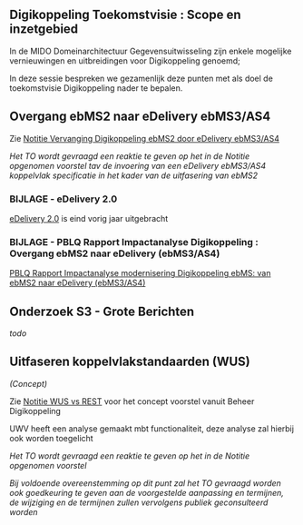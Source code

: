 
## Digikoppeling Toekomstvisie : Scope en inzetgebied

In de MIDO Domeinarchitectuur Gegevensuitwisseling zijn enkele mogelijke vernieuwingen en uitbreidingen voor Digikoppeling genoemd;

In deze sessie bespreken we gezamenlijk deze punten met als doel de toekomstvisie Digikoppeling nader te bepalen.

## Overgang ebMS2 naar eDelivery ebMS3/AS4

Zie [Notitie Vervanging Digikoppeling ebMS2 door eDelivery ebMS3/AS4](https://github.com/Logius-standaarden/Overleg/blob/main/Digikoppeling/2025-03-19/vergaderstukken/Notitie_Invoering_Digikoppeling_eDelivery_ebMS3-AS4.md)

_Het TO wordt gevraagd een reaktie te geven op het in de Notitie opgenomen voorstel tav de invoering van een eDelivery ebMS3/AS4 koppelvlak specificatie in het kader van de uitfasering van ebMS2_

### BIJLAGE - eDelivery 2.0
[eDelivery 2.0](https://ec.europa.eu/digital-building-blocks/sites/pages/viewpage.action?pageId=848625744) is eind vorig jaar uitgebracht


### BIJLAGE - PBLQ Rapport Impactanalyse Digikoppeling : Overgang ebMS2 naar eDelivery (ebMS3/AS4)

[PBLQ Rapport Impactanalyse modernisering Digikoppeling ebMS: 
van ebMS2 naar eDelivery (ebMS3/AS4)](https://github.com/Logius-standaarden/Overleg/blob/main/Digikoppeling/2024-03-06/Rapport%20Impactanalyse%20modernisering%20Digikoppeling%20ebMS%20-%20v1.1%20definitief%2019%20januari%202024.pdf)

## Onderzoek S3 - Grote Berichten

_todo_

## Uitfaseren koppelvlakstandaarden (WUS)

_(Concept)_

Zie [Notitie WUS vs REST](https://github.com/Logius-standaarden/Overleg/blob/main/Digikoppeling/2025-03-19/concepten/WUS_vs_REST.md) voor het concept voorstel vanuit Beheer Digikoppeling 

UWV heeft een analyse gemaakt mbt functionaliteit,  deze analyse zal hierbij ook worden toegelicht 

_Het TO wordt gevraagd een reaktie te geven op het in de Notitie opgenomen voorstel_

_Bij voldoende overeenstemming op dit punt zal het TO gevraagd worden ook goedkeuring te geven aan de voorgestelde aanpassing en termijnen, de wijziging en de termijnen zullen vervolgens publiek geconsulteerd worden_



